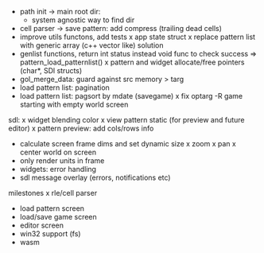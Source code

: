 - path init -> main root dir:
    - system agnostic way to find dir
- cell parser -> save pattern: add compress (trailing dead cells)
- improve utils functons, add tests
x app state struct
x replace pattern list with generic array (c++ vector like) solution
- genlist functions, return int status instead void func to check success => pattern_load_patternlist()
x pattern and widget allocate/free pointers (char*, SDl structs)
- gol_merge_data: guard against src memory > targ
- load pattern list: pagination
- load pattern list: pagsort by mdate (savegame)
x fix optarg -R game starting with empty world screen

sdl:
x widget blending color
x view pattern static (for preview and future editor)
x pattern preview: add cols/rows info
- calculate screen frame dims and set dynamic size
x zoom
x pan
x center world on screen
- only render units in frame
- widgets: error handling
- sdl message overlay (errors, notifications etc)

milestones
 x rle/cell parser
 - load pattern screen
 - load/save game screen
 - editor screen
 - win32 support (fs)
 - wasm
